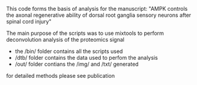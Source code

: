 This code forms the basis of analysis for the manuscript: "AMPK controls the axonal regenerative ability of dorsal root ganglia sensory neurons after spinal cord injury"

The main purpose of the scripts was to use mixtools to perform deconvolution analysis of the proteomics signal
- the /bin/ folder contains all the scripts used
- /dtb/ folder contains the data used to perfom the analysis
- /out/ folder contians the /img/ and /txt/ generated

for detailed methods please see publication
